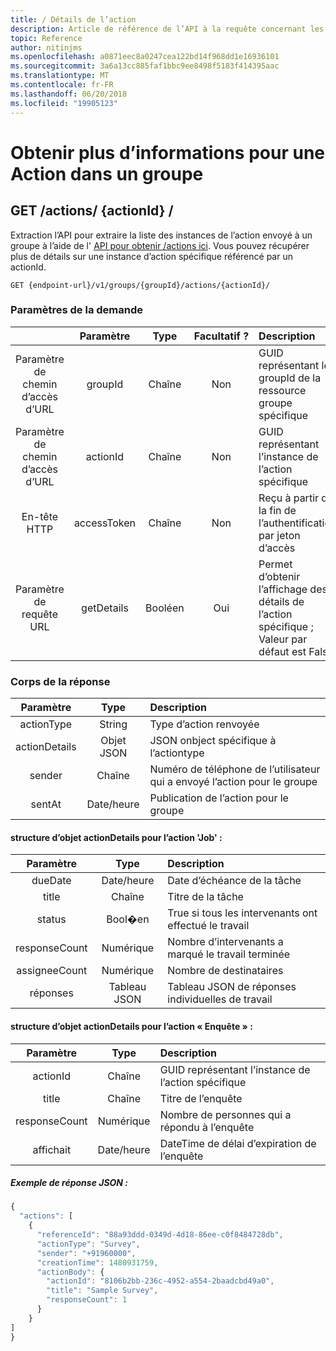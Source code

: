 ```yaml
---
title: / Détails de l’action
description: Article de référence de l’API à la requête concernant les détails des Actions Kaizala
topic: Reference
author: nitinjms
ms.openlocfilehash: a0871eec8a0247cea122bd14f968dd1e16936101
ms.sourcegitcommit: 3a6a13cc885faf1bbc9ee8498f5183f414395aac
ms.translationtype: MT
ms.contentlocale: fr-FR
ms.lasthandoff: 06/20/2018
ms.locfileid: "19905123"
---
```

# <a name="get-details-for-an-action-in-a-group"></a>Obtenir plus d’informations pour une Action dans un groupe
## <a name="get-actionsactionid"></a>GET /actions/ {actionId} /

Extraction l’API pour extraire la liste des instances de l’action envoyé à un groupe à l’aide de l' [API pour obtenir /actions ici](actions_get.md). Vous pouvez récupérer plus de détails sur une instance d’action spécifique référencé par un actionId.

    GET {endpoint-url}/v1/groups/{groupId}/actions/{actionId}/

### <a name="request-parameters"></a>Paramètres de la demande

|  | Paramètre | Type | Facultatif ? | Description |
| :---: | :---: | :---: | :---: | :--- |
| Paramètre de chemin d’accès d’URL | groupId | Chaîne | Non | GUID représentant le groupId de la ressource groupe spécifique |
| Paramètre de chemin d’accès d’URL | actionId | Chaîne | Non | GUID représentant l’instance de l’action spécifique |
| En-tête HTTP | accessToken | Chaîne | Non | Reçu à partir de la fin de l’authentification par jeton d’accès |
| Paramètre de requête URL | getDetails | Booléen | Oui | Permet d’obtenir l’affichage des détails de l’action spécifique ; Valeur par défaut est False |

### <a name="response-body"></a>Corps de la réponse

| Paramètre | Type | Description |
| :---: | :---: | :--- |
| actionType | String | Type d’action renvoyée |
| actionDetails | Objet JSON | JSON onbject spécifique à l’actiontype |
| sender | Chaîne | Numéro de téléphone de l’utilisateur qui a envoyé l’action pour le groupe |
| sentAt | Date/heure | Publication de l’action pour le groupe |

####  <a name="actiondetails-object-structure-for-the-action-job"></a>structure d’objet actionDetails pour l’action 'Job' :

| Paramètre | Type | Description |
| :---: | :---: | :--- |
| dueDate | Date/heure | Date d’échéance de la tâche |
| title | Chaîne | Titre de la tâche |
| status | Bool�en | True si tous les intervenants ont effectué le travail |
| responseCount | Numérique | Nombre d’intervenants a marqué le travail terminée |
| assigneeCount | Numérique | Nombre de destinataires |
| réponses | Tableau JSON | Tableau JSON de réponses individuelles de travail |

####  <a name="actiondetails-object-structure-for-the-action-survey"></a>structure d’objet actionDetails pour l’action « Enquête » :

| Paramètre | Type | Description |
| :---: | :---: | :--- |
| actionId | Chaîne | GUID représentant l’instance de l’action spécifique |
| title | Chaîne | Titre de l’enquête |
| responseCount | Numérique | Nombre de personnes qui a répondu à l’enquête |
| affichait | Date/heure | DateTime de délai d’expiration de l’enquête |

##### <a name="sample-json-response"></a>Exemple de réponse JSON :

```javascript
{
  "actions": [
    {
      "referenceId": "88a93ddd-0349d-4d18-86ee-c0f8484728db",
      "actionType": "Survey",
      "sender": "+91960000",
      "creationTime": 1480931759,
      "actionBody": {
        "actionId": "8106b2bb-236c-4952-a554-2baadcbd49a0",
        "title": "Sample Survey",
        "responseCount": 1
      }
    }
]
}
```
